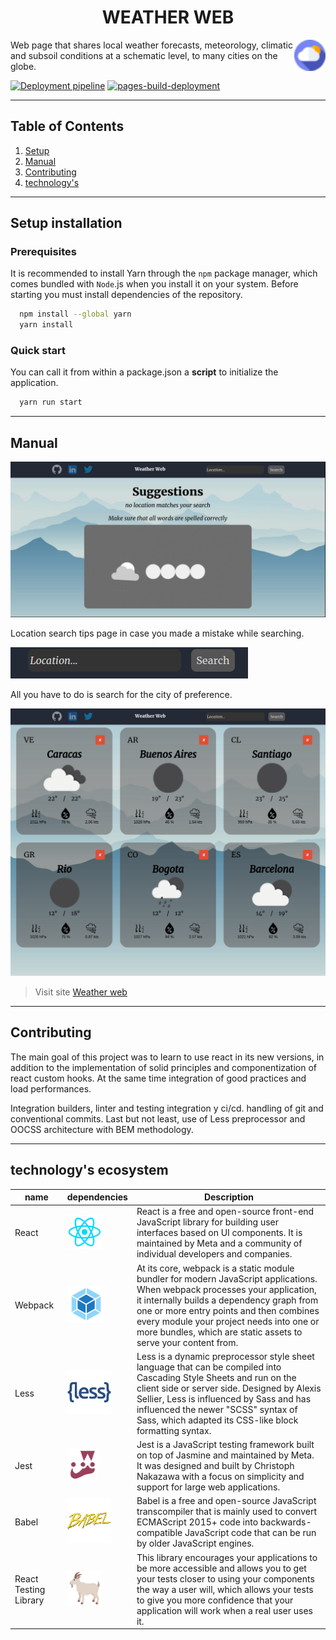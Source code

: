 <h1 align='center'>WEATHER WEB</h1>

<p>
  <img align='right' height='50' src='./src/assets/public/favicon.png' />
</p>

Web page that shares local weather forecasts, meteorology, climatic and subsoil conditions at a schematic level, to many cities on the globe.

[![Deployment pipeline](https://github.com/Jau2002/weather-web/actions/workflows/pipeline.yaml/badge.svg?branch=main&event=push)](https://github.com/Jau2002/weather-web/actions/workflows/pipeline.yaml)
[![pages-build-deployment](https://github.com/Jau2002/weather-web/actions/workflows/pages/pages-build-deployment/badge.svg)](https://github.com/Jau2002/weather-web/actions/workflows/pages/pages-build-deployment)

---

## Table of Contents

1. [Setup](#setup-installation)
2. [Manual](#manual)
3. [Contributing](#contributing)
4. [technology's](#technologys-ecosystem)

---

## Setup installation

### Prerequisites

It is recommended to install Yarn through the `npm` package manager, which comes bundled with `Node`.js when you install it on your system. Before starting you must install dependencies of the repository.

```BASH
  npm install --global yarn
  yarn install
```

### Quick start

You can call it from within a package.json a **script** to initialize the application.

```BASH
  yarn run start
```

---

## Manual

![First glance](/src/assets/docs/sugestions-page.png)

Location search tips page in case you made a mistake while searching.

![Search bar](/src/assets/docs/search-bar.png)

All you have to do is search for the city of preference.

![cities](/src/assets/docs/cities.png)

> Visit site [Weather web](https://jau2002.github.io/weather-web)

---

## Contributing

The main goal of this project was to learn to use react in its new versions, in addition to the implementation of solid principles and componentization of react custom hooks. At the same time integration of good practices and load performances.

Integration builders, linter and testing integration y ci/cd. handling of git and conventional commits. Last but not least, use of Less preprocessor and OOCSS architecture with BEM methodology.

---

## technology's ecosystem

| name                  | dependencies                                                               | Description                                                                                                                                                                                                                                                                                                                        |
| --------------------- | -------------------------------------------------------------------------- | ---------------------------------------------------------------------------------------------------------------------------------------------------------------------------------------------------------------------------------------------------------------------------------------------------------------------------------- |
| React                 | <img height='55' src='./src/assets/docs/react-icon.png' />                 | React is a free and open-source front-end JavaScript library for building user interfaces based on UI components. It is maintained by Meta and a community of individual developers and companies.                                                                                                                                 |
| Webpack               | <img height='60' src='./src/assets/docs/webpack-icon.png' />               | At its core, webpack is a static module bundler for modern JavaScript applications. When webpack processes your application, it internally builds a dependency graph from one or more entry points and then combines every module your project needs into one or more bundles, which are static assets to serve your content from. |
| Less                  | <img height='70' src='./src/assets/docs/less-icon.png'/>                   | Less is a dynamic preprocessor style sheet language that can be compiled into Cascading Style Sheets and run on the client side or server side. Designed by Alexis Sellier, Less is influenced by Sass and has influenced the newer "SCSS" syntax of Sass, which adapted its CSS-like block formatting syntax.                     |
| Jest                  | <img height='50' src='./src/assets/docs/jest-icon.webp' />                 | Jest is a JavaScript testing framework built on top of Jasmine and maintained by Meta. It was designed and built by Christoph Nakazawa with a focus on simplicity and support for large web applications.                                                                                                                          |
| Babel                 | <img height='70' src='./src/assets/docs/babel-icon.png' />                 | Babel is a free and open-source JavaScript transcompiler that is mainly used to convert ECMAScript 2015+ code into backwards-compatible JavaScript code that can be run by older JavaScript engines.                                                                                                                               |
| React Testing Library | <img height='55' src='./src/assets/docs/react-testing-library-icon.png' /> | This library encourages your applications to be more accessible and allows you to get your tests closer to using your components the way a user will, which allows your tests to give you more confidence that your application will work when a real user uses it.                                                                |

